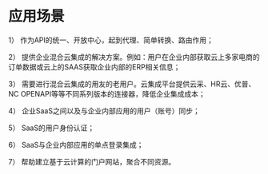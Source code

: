 # 应用场景

1） 作为API的统一、开放中心，起到代理、简单转换、路由作用；

2） 提供企业混合云集成的解决方案。例如：用户在企业内部获取云上多家电商的订单数据或云上的SAAS获取企业内部的ERP相关信息；

3） 需要进行混合云集成的用友的老用户。云集成平台提供云采、HR云、优普、NC OPENAPI等等不同系列版本的连接器，降低企业集成成本；

4） 企业SaaS之间以及与企业内部应用的用户（账号）同步；

5） SaaS的用户身份认证；

6） SaaS与企业内部应用的单点登录集成；

7） 帮助建立基于云计算的门户网站，聚合不同资源。


